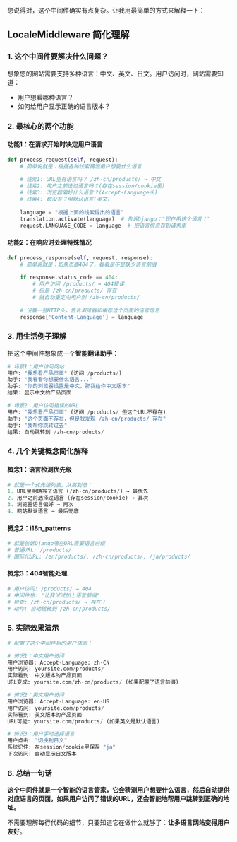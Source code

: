 您说得对，这个中间件确实有点复杂。让我用最简单的方式来解释一下：

## LocaleMiddleware 简化理解

### 1. **这个中间件要解决什么问题？**

想象您的网站需要支持多种语言：中文、英文、日文。用户访问时，网站需要知道：
- 用户想看哪种语言？
- 如何给用户显示正确的语言版本？

### 2. **最核心的两个功能**

#### 功能1：在请求开始时决定用户语言

```python
def process_request(self, request):
    # 简单说就是：根据各种线索猜测用户想要什么语言
    
    # 线索1: URL里有语言吗？ /zh-cn/products/ → 中文
    # 线索2: 用户之前选过语言吗？(存在session/cookie里)
    # 线索3: 浏览器偏好什么语言？(Accept-Language头)
    # 线索4: 都没有？用默认语言(英文)
    
    language = "根据上面的线索得出的语言"
    translation.activate(language)  # 告诉Django："现在用这个语言！"
    request.LANGUAGE_CODE = language  # 把语言信息存到请求里
```

#### 功能2：在响应时处理特殊情况

```python
def process_response(self, request, response):
    # 简单说就是：如果页面404了，看看是不是缺少语言前缀
    
    if response.status_code == 404:
        # 用户访问 /products/ → 404错误
        # 但是 /zh-cn/products/ 存在
        # 就自动重定向用户到 /zh-cn/products/
        
    # 设置一些HTTP头，告诉浏览器和缓存这个页面的语言信息
    response['Content-Language'] = language
```

### 3. **用生活例子理解**

把这个中间件想象成一个**智能翻译助手**：

```python
# 场景1：用户访问网站
用户: "我想看产品页面" (访问 /products/)
助手: "我看看你想要什么语言..."
助手: "你的浏览器设置是中文，那我给你中文版本"
结果: 显示中文的产品页面

# 场景2：用户访问错误的URL
用户: "我想看产品页面" (访问 /products/ 但这个URL不存在)
助手: "这个页面不存在，但是我发现 /zh-cn/products/ 存在"
助手: "我帮你跳转过去"
结果: 自动跳转到 /zh-cn/products/
```

### 4. **几个关键概念简化解释**

#### 概念1：语言检测优先级
```python
# 就是一个优先级列表，从高到低：
1. URL里明确写了语言 (/zh-cn/products/) → 最优先
2. 用户之前选择过语言 (存在session/cookie) → 其次
3. 浏览器语言偏好 → 再次  
4. 网站默认语言 → 最后兜底
```

#### 概念2：i18n_patterns
```python
# 就是告诉Django哪些URL需要语言前缀
# 普通URL: /products/
# 国际化URL: /en/products/, /zh-cn/products/, /ja/products/
```

#### 概念3：404智能处理
```python
# 用户访问: /products/ → 404
# 中间件想: "让我试试加上语言前缀"
# 检查: /zh-cn/products/ → 存在！
# 动作: 自动跳转到 /zh-cn/products/
```

### 5. **实际效果演示**

```python
# 配置了这个中间件后的用户体验：

# 情况1：中文用户访问
用户浏览器: Accept-Language: zh-CN
用户访问: yoursite.com/products/
实际看到: 中文版本的产品页面
URL变成: yoursite.com/zh-cn/products/ (如果配置了语言前缀)

# 情况2：英文用户访问  
用户浏览器: Accept-Language: en-US
用户访问: yoursite.com/products/
实际看到: 英文版本的产品页面
URL可能: yoursite.com/products/ (如果英文是默认语言)

# 情况3：用户手动选择语言
用户点击: "切换到日文"
系统记住: 在session/cookie里保存 "ja"
下次访问: 自动显示日文版本
```

### 6. **总结一句话**

**这个中间件就是一个智能的语言管家，它会猜测用户想要什么语言，然后自动提供对应语言的页面，如果用户访问了错误的URL，还会智能地帮用户跳转到正确的地址。**

不需要理解每行代码的细节，只要知道它在做什么就够了：**让多语言网站变得用户友好**。